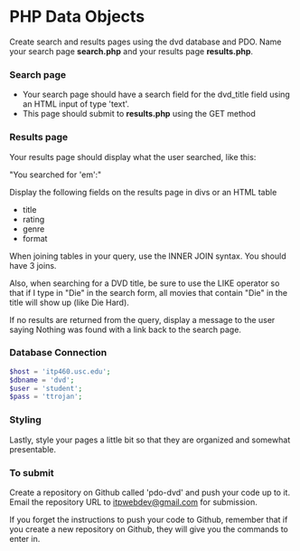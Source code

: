 PHP Data Objects
================

Create search and results pages using the dvd database and PDO. Name your search page __search.php__ and your results page __results.php__.

### Search page

* Your search page should have a search field for the dvd_title field using an HTML input of type 'text'.
* This page should submit to __results.php__ using the GET method

### Results page

Your results page should display what the user searched, like this:

"You searched for 'em':"

Display the following fields on the results page in divs or an HTML table

* title
* rating
* genre
* format

When joining tables in your query, use the INNER JOIN syntax. You should have 3 joins.

Also, when searching for a DVD title, be sure to use the LIKE operator so that if I type in "Die" in the search form, all movies that contain "Die" in the title will show up (like Die Hard).

If no results are returned from the query, display a message to the user saying Nothing was found with a link back to the search page.

### Database Connection

```php
$host = 'itp460.usc.edu';
$dbname = 'dvd';
$user = 'student';
$pass = 'ttrojan';
```

### Styling

Lastly, style your pages a little bit so that they are organized and somewhat presentable.

### To submit

Create a repository on Github called 'pdo-dvd' and push your code up to it. Email the repository URL to itpwebdev@gmail.com for submission.

If you forget the instructions to push your code to Github, remember that if you create a new repository on Github, they will give you the commands to enter in.
